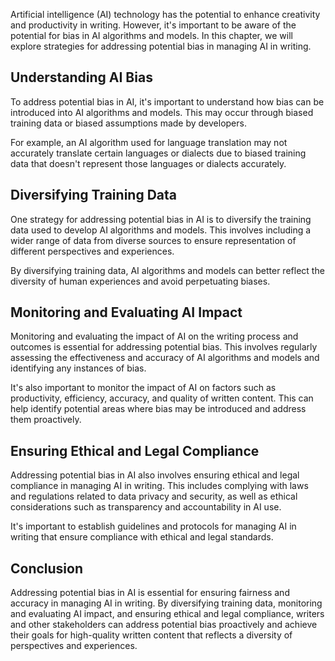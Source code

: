 
Artificial intelligence (AI) technology has the potential to enhance creativity and productivity in writing. However, it's important to be aware of the potential for bias in AI algorithms and models. In this chapter, we will explore strategies for addressing potential bias in managing AI in writing.

Understanding AI Bias
---------------------

To address potential bias in AI, it's important to understand how bias can be introduced into AI algorithms and models. This may occur through biased training data or biased assumptions made by developers.

For example, an AI algorithm used for language translation may not accurately translate certain languages or dialects due to biased training data that doesn't represent those languages or dialects accurately.

Diversifying Training Data
--------------------------

One strategy for addressing potential bias in AI is to diversify the training data used to develop AI algorithms and models. This involves including a wider range of data from diverse sources to ensure representation of different perspectives and experiences.

By diversifying training data, AI algorithms and models can better reflect the diversity of human experiences and avoid perpetuating biases.

Monitoring and Evaluating AI Impact
-----------------------------------

Monitoring and evaluating the impact of AI on the writing process and outcomes is essential for addressing potential bias. This involves regularly assessing the effectiveness and accuracy of AI algorithms and models and identifying any instances of bias.

It's also important to monitor the impact of AI on factors such as productivity, efficiency, accuracy, and quality of written content. This can help identify potential areas where bias may be introduced and address them proactively.

Ensuring Ethical and Legal Compliance
-------------------------------------

Addressing potential bias in AI also involves ensuring ethical and legal compliance in managing AI in writing. This includes complying with laws and regulations related to data privacy and security, as well as ethical considerations such as transparency and accountability in AI use.

It's important to establish guidelines and protocols for managing AI in writing that ensure compliance with ethical and legal standards.

Conclusion
----------

Addressing potential bias in AI is essential for ensuring fairness and accuracy in managing AI in writing. By diversifying training data, monitoring and evaluating AI impact, and ensuring ethical and legal compliance, writers and other stakeholders can address potential bias proactively and achieve their goals for high-quality written content that reflects a diversity of perspectives and experiences.
